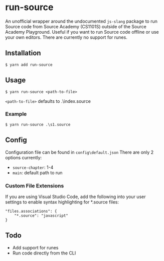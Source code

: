 # run-source
An unofficial wrapper around the undocumented `js-slang` package to run Source code from Source Academy (CS1101S) outside of the Source Academy Playground. Useful if you want to run Source code offline or use your own editors.
There are currently no support for runes.

## Installation
```
$ yarn add run-source
```

## Usage
```
$ yarn run-source <path-to-file>
```
`<path-to-file>` defaults to .\index.source

### Example
```
$ yarn run-source .\s1.source
```

## Config
Configuration file can be found in `config\default.json`
There are only 2 options currently:
- `source-chapter`: 1-4
- `main`: default path to run

### Custom File Extensions
If you are using Visual Studio Code, add the following into your user settings to enable syntax highlighting for *.source files:
```
"files.associations": {
    "*.source": "javascript"
}
```

## Todo
- Add support for runes
- Run code directly from the CLI
